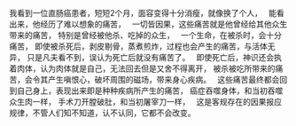 我看到一位直肠癌患者，短短2个月，面容变得十分消瘦，就像换了个人，
&nbsp;
能看出来，他经历了难以想象的痛苦，
&nbsp;
一切皆因果，这些痛苦就是他曾经给其他众生带来的痛苦，
特别是曾经被他杀、吃掉的众生，
&nbsp;
一个生命，在被杀时，会十分痛苦，
即使被杀死后，剥皮剔骨，蒸煮煎炸，过程也会产生的痛苦，与活体无异，
只是凡夫看不到，误认为死亡后就没有痛苦了。
&nbsp;
即使死亡后，神识还会执着肉体，认为肉体就是自己，无法回去但是又舍不得离开，
被杀被吃所带来的痛苦，会令其产生嗔恨心，破坏周围的磁场，带来身心疾病。
&nbsp;
这些痛苦最终都会回到自己身上，表现出来即是种种疾病所产生的痛苦，
癌症吞噬身体，和当初吞噬众生肉一样，
手术刀开膛破肚，和当初屠宰刀一样，
&nbsp;
这是客规存在的因果报应规律，不管人们知不知道，认不认同，它都不会改变。